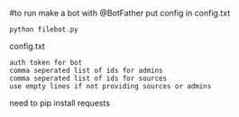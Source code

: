 #to run
make a bot with @BotFather
put config in config.txt
```
python filebot.py
```

config.txt
```
auth token for bot
comma seperated list of ids for admins
comma seperated list of ids for sources
use empty lines if not providing sources or admins
```

need to
pip install requests